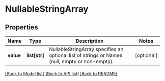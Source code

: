 # NullableStringArray

## Properties
Name | Type | Description | Notes
------------ | ------------- | ------------- | -------------
**value** | **list[str]** | NullableStringArray specifies an optional list of strings or Names (null, empty or non-empty). | [optional] 

[[Back to Model list]](../README.md#documentation-for-models) [[Back to API list]](../README.md#documentation-for-api-endpoints) [[Back to README]](../README.md)


